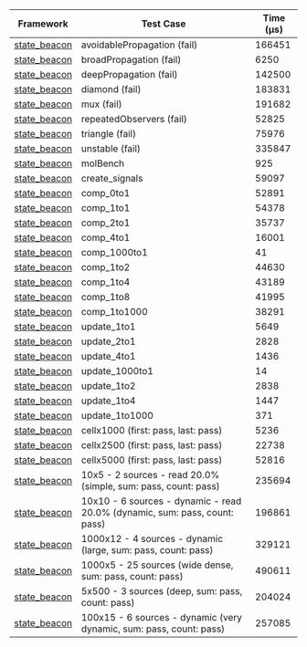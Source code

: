 | Framework | Test Case | Time (μs) |
| --- | --- | --- |
| [state_beacon](https://github.com/jinyus/dart_beacon) | avoidablePropagation (fail) | 166451 |
| [state_beacon](https://github.com/jinyus/dart_beacon) | broadPropagation (fail) | 6250 |
| [state_beacon](https://github.com/jinyus/dart_beacon) | deepPropagation (fail) | 142500 |
| [state_beacon](https://github.com/jinyus/dart_beacon) | diamond (fail) | 183831 |
| [state_beacon](https://github.com/jinyus/dart_beacon) | mux (fail) | 191682 |
| [state_beacon](https://github.com/jinyus/dart_beacon) | repeatedObservers (fail) | 52825 |
| [state_beacon](https://github.com/jinyus/dart_beacon) | triangle (fail) | 75976 |
| [state_beacon](https://github.com/jinyus/dart_beacon) | unstable (fail) | 335847 |
| [state_beacon](https://github.com/jinyus/dart_beacon) | molBench | 925 |
| [state_beacon](https://github.com/jinyus/dart_beacon) | create_signals | 59097 |
| [state_beacon](https://github.com/jinyus/dart_beacon) | comp_0to1 | 52891 |
| [state_beacon](https://github.com/jinyus/dart_beacon) | comp_1to1 | 54378 |
| [state_beacon](https://github.com/jinyus/dart_beacon) | comp_2to1 | 35737 |
| [state_beacon](https://github.com/jinyus/dart_beacon) | comp_4to1 | 16001 |
| [state_beacon](https://github.com/jinyus/dart_beacon) | comp_1000to1 | 41 |
| [state_beacon](https://github.com/jinyus/dart_beacon) | comp_1to2 | 44630 |
| [state_beacon](https://github.com/jinyus/dart_beacon) | comp_1to4 | 43189 |
| [state_beacon](https://github.com/jinyus/dart_beacon) | comp_1to8 | 41995 |
| [state_beacon](https://github.com/jinyus/dart_beacon) | comp_1to1000 | 38291 |
| [state_beacon](https://github.com/jinyus/dart_beacon) | update_1to1 | 5649 |
| [state_beacon](https://github.com/jinyus/dart_beacon) | update_2to1 | 2828 |
| [state_beacon](https://github.com/jinyus/dart_beacon) | update_4to1 | 1436 |
| [state_beacon](https://github.com/jinyus/dart_beacon) | update_1000to1 | 14 |
| [state_beacon](https://github.com/jinyus/dart_beacon) | update_1to2 | 2838 |
| [state_beacon](https://github.com/jinyus/dart_beacon) | update_1to4 | 1447 |
| [state_beacon](https://github.com/jinyus/dart_beacon) | update_1to1000 | 371 |
| [state_beacon](https://github.com/jinyus/dart_beacon) | cellx1000 (first: pass, last: pass) | 5236 |
| [state_beacon](https://github.com/jinyus/dart_beacon) | cellx2500 (first: pass, last: pass) | 22738 |
| [state_beacon](https://github.com/jinyus/dart_beacon) | cellx5000 (first: pass, last: pass) | 52816 |
| [state_beacon](https://github.com/jinyus/dart_beacon) | 10x5 - 2 sources - read 20.0% (simple, sum: pass, count: pass) | 235694 |
| [state_beacon](https://github.com/jinyus/dart_beacon) | 10x10 - 6 sources - dynamic - read 20.0% (dynamic, sum: pass, count: pass) | 196861 |
| [state_beacon](https://github.com/jinyus/dart_beacon) | 1000x12 - 4 sources - dynamic (large, sum: pass, count: pass) | 329121 |
| [state_beacon](https://github.com/jinyus/dart_beacon) | 1000x5 - 25 sources (wide dense, sum: pass, count: pass) | 490611 |
| [state_beacon](https://github.com/jinyus/dart_beacon) | 5x500 - 3 sources (deep, sum: pass, count: pass) | 204024 |
| [state_beacon](https://github.com/jinyus/dart_beacon) | 100x15 - 6 sources - dynamic (very dynamic, sum: pass, count: pass) | 257085 |
